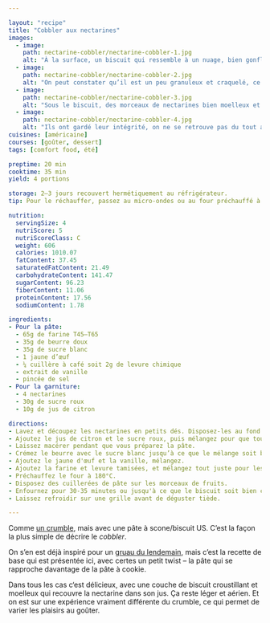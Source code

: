 ```yaml
---

layout: "recipe"
title: "Cobbler aux nectarines"
images:
  - image:
    path: nectarine-cobbler/nectarine-cobbler-1.jpg
    alt: "À la surface, un biscuit qui ressemble à un nuage, bien gonflé et doré."
  - image:
    path: nectarine-cobbler/nectarine-cobbler-2.jpg
    alt: "On peut constater qu’il est un peu granuleux et craquelé, ce qui promet du croustillant en surface, et moelleux au cœur."
  - image:
    path: nectarine-cobbler/nectarine-cobbler-3.jpg
    alt: "Sous le biscuit, des morceaux de nectarines bien moelleux et juteux."
  - image:
    path: nectarine-cobbler/nectarine-cobbler-4.jpg
    alt: "Ils ont gardé leur intégrité, on ne se retrouve pas du tout avec une bouillie."
cuisines: [américaine]
courses: [goûter, dessert]
tags: [comfort food, été]

preptime: 20 min
cooktime: 35 min
yield: 4 portions

storage: 2–3 jours recouvert hermétiquement au réfrigérateur.
tip: Pour le réchauffer, passez au micro-ondes ou au four préchauffé à 150°C.

nutrition:
  servingSize: 4
  nutriScore: 5
  nutriScoreClass: C
  weight: 606
  calories: 1010.07
  fatContent: 37.45
  saturatedFatContent: 21.49
  carbohydrateContent: 141.47
  sugarContent: 96.23
  fiberContent: 11.06
  proteinContent: 17.56
  sodiumContent: 1.78

ingredients:
- Pour la pâte:
  - 65g de farine T45–T65
  - 35g de beurre doux
  - 35g de sucre blanc
  - 1 jaune d’œuf
  - ¼ cuillère à café soit 2g de levure chimique
  - extrait de vanille
  - pincée de sel
- Pour la garniture:
  - 4 nectarines
  - 30g de sucre roux
  - 10g de jus de citron

directions:
- Lavez et découpez les nectarines en petits dés. Disposez-les au fond d'un plat à gratin.
- Ajoutez le jus de citron et le sucre roux, puis mélangez pour que tous les morceaux soient bien enrobés.
- Laissez macérer pendant que vous préparez la pâte. 
- Crémez le beurre avec le sucre blanc jusqu’à ce que le mélange soit bien aérien. 
- Ajoutez le jaune d'œuf et la vanille, mélangez. 
- Ajoutez la farine et levure tamisées, et mélangez tout juste pour les incorporer.
- Préchauffez le four à 180°C. 
- Disposez des cuillerées de pâte sur les morceaux de fruits. 
- Enfournez pour 30-35 minutes ou jusqu'à ce que le biscuit soit bien cuit et doré. 
- Laissez refroidir sur une grille avant de déguster tiède.

---
```


Comme [un crumble](crumble-abricot.html), mais avec une pâte à scone/biscuit US. C’est la façon la plus simple de décrire le <i lang="en">cobbler</i>.

On s’en est déjà inspiré pour un [gruau du lendemain](cobbler-oats.html), mais c’est la recette de base qui est présentée ici, avec certes un petit twist – la pâte qui se rapproche davantage de la pâte à cookie.

Dans tous les cas c‘est délicieux, avec une couche de biscuit croustillant et moelleux qui recouvre la nectarine dans son jus. Ça reste léger et aérien. Et on est sur une expérience vraiment différente du crumble, ce qui permet de varier les plaisirs au goûter.